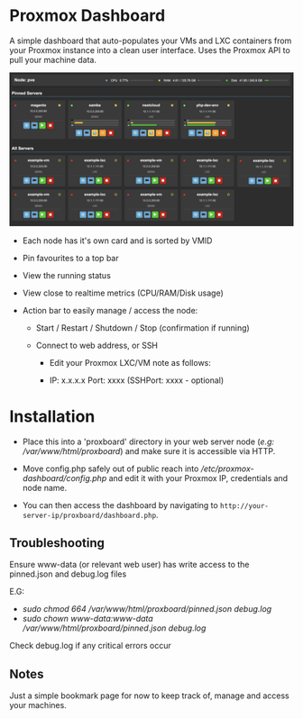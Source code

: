 # Proxmox Dashboard

A simple dashboard that auto-populates your VMs and LXC containers from your Proxmox instance into a clean user interface. Uses the Proxmox API to pull your machine data.

![Preview Screenshot](preview.jpg)

- Each node has it's own card and is sorted by VMID

- Pin favourites to a top bar

- View the running status

- View close to realtime metrics (CPU/RAM/Disk usage)

- Action bar to easily manage / access the node:

    - Start / Restart / Shutdown / Stop (confirmation if running)

    - Connect to web address, or SSH

        - Edit your Proxmox LXC/VM note as follows:

        - IP: x.x.x.x Port: xxxx (SSHPort: xxxx - optional)

# Installation

- Place this into a 'proxboard' directory in your web server node (_e.g: /var/www/html/proxboard_) and make sure it is accessible via HTTP.

- Move config.php safely out of public reach into _/etc/proxmox-dashboard/config.php_ and edit it with your Proxmox IP, credentials and node name.

- You can then access the dashboard by navigating to `http://your-server-ip/proxboard/dashboard.php`.

## Troubleshooting

Ensure www-data (or relevant web user) has write access to the pinned.json and debug.log files

E.G:
- _sudo chmod 664 /var/www/html/proxboard/pinned.json debug.log_
- _sudo chown www-data:www-data /var/www/html/proxboard/pinned.json debug.log_

Check debug.log if any critical errors occur

## Notes

Just a simple bookmark page for now to keep track of, manage and access your machines.

